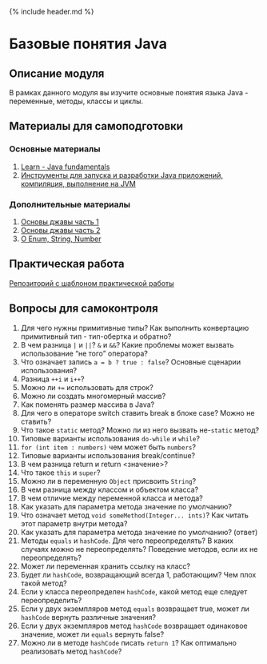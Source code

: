 {% include header.md %}

Базовые понятия Java
====================

Описание модуля
---------------------
В рамках данного модуля вы изучите основные понятия языка Java - переменные, методы, классы и циклы.

Материалы для самоподготовки
---------------------
### Основные материалы
1. [Learn - Java fundamentals](https://learn.by/courses/course-v1:EPAM+JF+ext1/about)
1. [Инструменты для запуска и разработки Java приложений, компиляция, выполнение на JVM](https://habr.com/ru/post/471772/)

### Дополнительные материалы
1. [Основы джавы часть 1](https://www.youtube.com/watch?v=V9qzo32u0Z4)
1. [Основы джавы часть 2](https://www.youtube.com/watch?v=86Whd3UFSCE)
1. [О Enum, String, Number](https://www.youtube.com/watch?v=uTF0863-nC8)

Практическая работа
---------------------
[Репозиторий с шаблоном практической работы](https://github.com/JAVA-ONLINE-EDUCATION-COURSE/java-basics-template)

Вопросы для самоконтроля
---------------------
1. Для чего нужны примитивные типы? Как выполнить конвертацию примитивный тип - тип-обертка и обратно?
1. В чем разница `|` и `||`? `&` и `&&`? Какие проблемы может вызвать использование “не того” оператора?
1. Что означает запись `a = b ? true : false`? Основные сценарии использования?
1. Разница `++i` и `i++`?
1. Можно ли `+=` использовать для строк?
1. Можно ли создать многомерный массив?
1. Как поменять размер массива в Java?
1. Для чего в операторе switch ставить break в блоке case? Можно не ставить?
1. Что такое `static` метод? Можно ли из него вызвать не-`static` метод?
1. Типовые варианты использования `do-while` и `while`?
1. `for (int item : numbers)` чем может быть `numbers`?
1. Типовые варианты использования break/continue?
1. В чем разница return и return <значение>?
1. Что такое `this` и `super`?
1. Можно ли в переменную `Object` присвоить `String`?
1. В чем разница между классом и объектом класса?
1. В чем отличие между переменной класса и метода?
1. Как указать для параметра метода значение по умолчанию? 
1. Что означает метод `void someMethod(Integer... ints)`? Как читать этот параметр внутри метода?
1. Как указать для параметра метода значение по умолчанию? (ответ)
1. Методы `equals` и `hashCode`. Для чего переопределять? В каких случаях можно не переопределять? Поведение методов, 
если их не переопределять?
1. Может ли переменная хранить ссылку на класс?
1. Будет ли `hashCode`, возвращающий всегда 1, работающим? Чем плох такой метод?
1. Если у класса переопределен `hashCode`, какой метод еще следует переопределить?
1. Если у двух экземпляров метод `equals` возвращает true, может ли `hashCode` вернуть различные значения?
1. Если у двух экземпляров метод `hashCode` возвращает одинаковое значение, может ли `equals` вернуть false?
1. Можно ли в методе `hashCode` писать `return 1`? Как оптимально реализовать метод `hashCode`?
